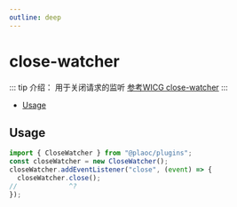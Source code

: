 ```yaml
---
outline: deep
---
```


# close-watcher

<Badges name="@plaoc/plugins" />

::: tip 介绍：
用于关闭请求的监听 [参考WICG close-watcher](https://github.com/WICG/close-watcher)
:::

- [Usage](#usage)

## Usage

```ts twoslash
import { CloseWatcher } from "@plaoc/plugins";
const closeWatcher = new CloseWatcher();
closeWatcher.addEventListener("close", (event) => {
  closeWatcher.close();
//             ^?
});
```
